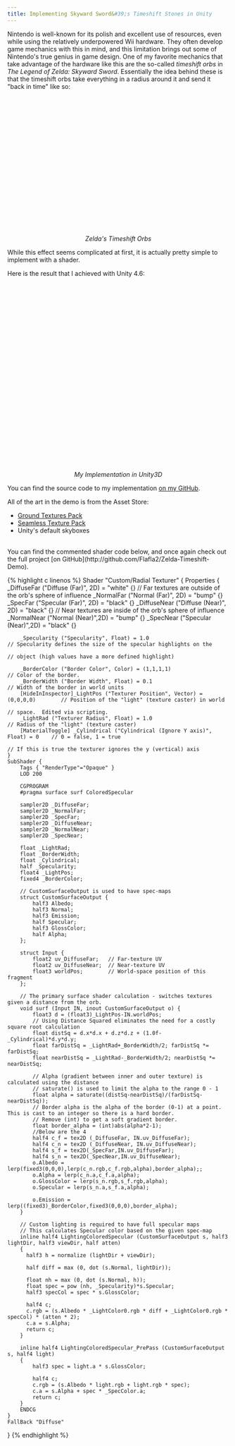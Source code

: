 ```yaml
---
title: Implementing Skyward Sword&#39;s Timeshift Stones in Unity
---
```


Nintendo is well-known for its polish and excellent use of resources, even while using the relatively underpowered Wii hardware.  They often develop game mechanics with this in mind, and this limitation brings out some of Nintendo&#39;s true genius in game design.  One of my favorite mechanics that take advantage of the hardware like this are the so-called *timeshift orbs* in *The Legend of Zelda: Skyward Sword*.  Essentially the idea behind these is that the timeshift orbs take everything in a radius around it and send it &quot;back in time&quot; like so:

<div style="max-width:512px;max-height:auto;display:block;margin-left:auto;margin-right:auto;">
    <div class="media-flex" style="padding-bottom: 56.25%;">
        <div class='gfyunveil' gfy-name='ConventionalPepperyJellyfish'></div><br />
    </div>
</div>
<p style="text-align: center">
    <i>Zelda&#39;s Timeshift Orbs</i>
</p>

While this effect seems complicated at first, it is actually pretty simple to implement with a shader.<!--break-->

Here is the result that I achieved with Unity 4.6:

<div style="max-width:512px;max-height:auto;display:block;margin-left:auto;margin-right:auto;">
    <div class="media-flex" style="padding-bottom: 78.125%;">
        <div class='gfyunveil' gfy-name="ImpracticalFarColt"></div><br />
    </div>
</div>
<p style="text-align: center">
    <i>My Implementation in Unity3D</i>
</p>

You can find the source code to my implementation [on my GitHub](http://github.com/Flafla2/Zelda-Timeshift-Demo).

All of the art in the demo is from the Asset Store:

- [Ground Textures Pack](http://u3d.as/content/nobiax-yughues/ground-textures-pack/5Tu)
- [Seamless Texture Pack](http://u3d.as/content/b-mstr-m/seamless-texture-pack/9kP)
- Unity&#39;s default skyboxes

<br />
You can find the commented shader code below, and once again check out the full project [on GitHub](http://github.com/Flafla2/Zelda-Timeshift-Demo).

{% highlight c linenos %}
Shader "Custom/Radial Texturer" {
    Properties {
        _DiffuseFar ("Diffuse (Far)", 2D) = "white" {}                              // Far textures are outside of the orb's sphere of influence
        _NormalFar ("Normal (Far)", 2D) = "bump" {}
        _SpecFar ("Specular (Far)", 2D) = "black" {}
        _DiffuseNear ("Diffuse (Near)", 2D) = "black" {}                            // Near textures are inside of the orb's sphere of influence
        _NormalNear ("Normal (Near)",2D) = "bump" {}
        _SpecNear ("Specular (Near)",2D) = "black" {}
        
        _Specularity ("Specularity", Float) = 1.0                                   // Specularity defines the size of the specular highlights on the 
                                                                                    // object (high values have a more defined highlight)
        
        _BorderColor ("Border Color", Color) = (1,1,1,1)                            // Color of the border.
        _BorderWidth ("Border Width", Float) = 0.1                                  // Width of the border in world units
        [HideInInspector]_LightPos ("Texturer Position", Vector) = (0,0,0,0)        // Position of the "light" (texture caster) in world
                                                                                    // space.  Edited via scripting.
        _LightRad ("Texturer Radius", Float) = 1.0                                  // Radius of the "light" (texture caster)
        [MaterialToggle] _Cylindrical ("Cylindrical (Ignore Y axis)", Float) = 0    // 0 = false, 1 = true
                                                                                    // If this is true the texturer ignores the y (vertical) axis
    }
    SubShader {
        Tags { "RenderType"="Opaque" }
        LOD 200
        
        CGPROGRAM
        #pragma surface surf ColoredSpecular

        sampler2D _DiffuseFar;
        sampler2D _NormalFar;
        sampler2D _SpecFar;
        sampler2D _DiffuseNear;
        sampler2D _NormalNear;
        sampler2D _SpecNear;
        
        float _LightRad;
        float _BorderWidth;
        float _Cylindrical;
        half _Specularity;
        float4 _LightPos;
        fixed4 _BorderColor;
        
        // CustomSurfaceOutput is used to have spec-maps
        struct CustomSurfaceOutput {
            half3 Albedo;
            half3 Normal;
            half3 Emission;
            half Specular;
            half3 GlossColor;
            half Alpha;
        };
        
        struct Input {
            float2 uv_DiffuseFar;   // Far-texture UV
            float2 uv_DiffuseNear;  // Near-texture UV
            float3 worldPos;        // World-space position of this fragment
        };
        
        // The primary surface shader calculation - switches textures given a distance from the orb.
        void surf (Input IN, inout CustomSurfaceOutput o) {
            float3 d = (float3)_LightPos-IN.worldPos;
            // Using Distance Squared eliminates the need for a costly square root calculation
            float distSq = d.x*d.x + d.z*d.z + (1.0f-_Cylindrical)*d.y*d.y;
            float farDistSq = _LightRad+_BorderWidth/2; farDistSq *= farDistSq;
            float nearDistSq = _LightRad-_BorderWidth/2; nearDistSq *= nearDistSq;
            
            // Alpha (gradient between inner and outer texture) is calculated using the distance
            // saturate() is used to limit the alpha to the range 0 - 1
            float alpha = saturate((distSq-nearDistSq)/(farDistSq-nearDistSq));
            // Border alpha is the alpha of the border (0-1) at a point.  This is cast to an integer so there is a hard border.
            // Remove (int) to get a soft gradient border.
            float border_alpha = (int)abs(alpha*2-1);
            //Below are the 4 
            half4 c_f = tex2D (_DiffuseFar, IN.uv_DiffuseFar);
            half4 c_n = tex2D (_DiffuseNear, IN.uv_DiffuseNear);
            half4 s_f = tex2D(_SpecFar,IN.uv_DiffuseFar);
            half4 s_n = tex2D(_SpecNear,IN.uv_DiffuseNear);
            o.Albedo = lerp(fixed3(0,0,0),lerp(c_n.rgb,c_f.rgb,alpha),border_alpha);;
            o.Alpha = lerp(c_n.a,c_f.a,alpha);
            o.GlossColor = lerp(s_n.rgb,s_f.rgb,alpha);
            o.Specular = lerp(s_n.a,s_f.a,alpha);
            
            o.Emission = lerp((fixed3)_BorderColor,fixed3(0,0,0),border_alpha);
        }
         
        // Custom lighting is required to have full specular maps
        // This calculates Specular color based on the given spec-map
        inline half4 LightingColoredSpecular (CustomSurfaceOutput s, half3 lightDir, half3 viewDir, half atten)
        {
          half3 h = normalize (lightDir + viewDir);
         
          half diff = max (0, dot (s.Normal, lightDir));
         
          float nh = max (0, dot (s.Normal, h));
          float spec = pow (nh, _Specularity)*s.Specular;
          half3 specCol = spec * s.GlossColor;
         
          half4 c;
          c.rgb = (s.Albedo * _LightColor0.rgb * diff + _LightColor0.rgb * specCol) * (atten * 2);
          c.a = s.Alpha;
          return c;
        }
         
        inline half4 LightingColoredSpecular_PrePass (CustomSurfaceOutput s, half4 light)
        {
            half3 spec = light.a * s.GlossColor;
           
            half4 c;
            c.rgb = (s.Albedo * light.rgb + light.rgb * spec);
            c.a = s.Alpha + spec * _SpecColor.a;
            return c;
        }
        ENDCG
    } 
    FallBack "Diffuse"
}
{% endhighlight %}